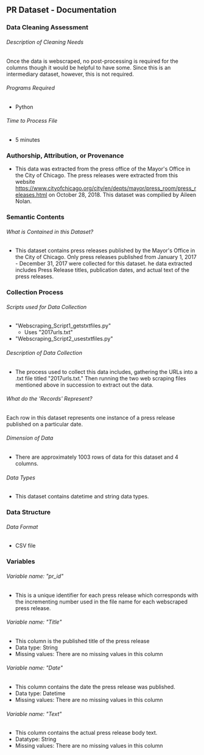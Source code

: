 PR Dataset - Documentation
-----
### Data Cleaning Assessment

###### Description of Cleaning Needs

Once the data is webscraped, no post-processing is required for the columns though it would be helpful to have some. Since this is an intermediary dataset, however, this is not required. 

###### Programs Required

- Python

###### Time to Process File

- 5 minutes

### Authorship, Attribution, or Provenance

- This data was extracted from the press office of the Mayor's Office in the City of Chicago. The press releases were extracted from this website https://www.cityofchicago.org/city/en/depts/mayor/press_room/press_releases.html on October 28, 2018. This dataset was compilied by Aileen Nolan.


### Semantic Contents

###### What is Contained in this Dataset?

- This dataset contains press releases published by the Mayor's Office in the City of Chicago. Only press releases published from January 1, 2017 - December 31, 2017 were collected for this dataset. he data extracted includes Press Release titles, publication dates, and actual text of the press releases. 

### Collection Process

###### Scripts used for Data Collection

- "Webscraping_Script1_getstxtfiles.py" 
	- Uses "2017urls.txt"
- "Webscraping_Script2_usestxtfiles.py" 
 
###### Description of Data Collection

- The process used to collect this data includes, gathering the URLs into a .txt file titled "2017urls.txt." Then running the two web scraping files mentioned above in succession to extract out the data.  

###### What do the 'Records' Represent?

Each row in this dataset represents one instance of a press release published on a particular date. 


###### Dimension of Data

- There are approximately 1003 rows of data for this dataset and 4 columns.

###### Data Types

- This dataset contains datetime and string data types.


### Data Structure

###### Data Format

- CSV file

### Variables

###### Variable name: "pr_id"
- This is a unique identifier for each press release which corresponds with the incrementing number used in the file name for each webscraped press release.

###### Variable name: "Title"

- This column is the published title of the press release 
- Data type: String
- Missing values: There are no missing values in this column
 
###### Variable name: "Date"

- This column contains the date the press release was published.
- Data type: Datetime
- Missing values: There are no missing values in this column

###### Variable name: "Text"

- This column contains the actual press release body text.
- Datatype: String
- Missing values: There are no missing values in this column




